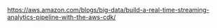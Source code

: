 https://aws.amazon.com/blogs/big-data/build-a-real-time-streaming-analytics-pipeline-with-the-aws-cdk/